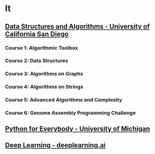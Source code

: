 # It
## [Data Structures and Algorithms - University of California San Diego](https://www.coursera.org/specializations/data-structures-algorithms?)
### Course 1: Algorithmic Toolbox
### Course 2:  Data Structures
### Course 3:  Algorithms on Graphs
### Course 4:  Algorithms on Strings
### Course 5:  Advanced Algorithms and Complexity
### Course 6:  Genome Assembly Programming Challenge
## [Python for Everybody - University of Michigan](https://www.coursera.org/learn/learning-how-to-learn?)
## [Deep Learning - deeplearning.ai](https://www.coursera.org/specializations/deep-learning)